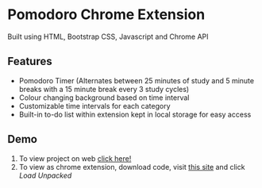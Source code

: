 # Pomodoro Chrome Extension
Built using HTML, Bootstrap CSS, Javascript and Chrome API

## Features
* Pomodoro Timer (Alternates between 25 minutes of study and 5 minute breaks with a 15 minute break every 3 study cycles)
* Colour changing background based on time interval
* Customizable time intervals for each category
* Built-in to-do list within extension kept in local storage for easy access

## Demo
1. To view project on web [click here!](https://pomodoro-chrome-extension.khloer.repl.co)
2. To view as chrome extension, download code, visit [this site](chrome://extensions/) and click *Load Unpacked*
